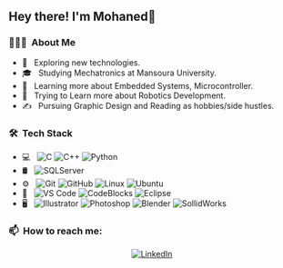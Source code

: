 
<h2> Hey there! I'm Mohaned👋</h2>

<h3> 👨🏻‍💻 &nbsp;About Me </h3>

- 🤔 &nbsp; Exploring new technologies.
- 🎓 &nbsp; Studying Mechatronics at Mansoura University.
- 🌱 &nbsp; Learning more about Embedded Systems, Microcontroller.
- 🫣 &nbsp; Trying to Learn more about Robotics Development.
- ✍️ &nbsp; Pursuing Graphic Design and Reading as hobbies/side hustles.

<h3> 🛠 &nbsp;Tech Stack</h3>

- 💻 &nbsp;
  ![C](https://img.shields.io/badge/-C-333333?style=flat&logo=C&logoColor=007396)
  ![C++](https://img.shields.io/badge/-C++-333333?style=flat&logo=C%2B%2B&logoColor=00599C)
  ![Python](https://img.shields.io/badge/-Python-333333?style=flat&logo=python&logoColor=ffde57)
- 🛢 &nbsp;
  ![SQLServer](https://img.shields.io/badge/-SQLServer-333333?style=flat&logo=MicrosoftSQLServerManagementStudio)
- ⚙️ &nbsp;
  ![Git](https://img.shields.io/badge/-Git-333333?style=flat&logo=git)
  ![GitHub](https://img.shields.io/badge/-GitHub-333333?style=flat&logo=github)
  ![Linux](https://img.shields.io/badge/-Linux-FCC624?style=flat&logo=linux&logoColor=222222)
  ![Ubuntu](https://img.shields.io/badge/-Ubuntu-E95420?style=flat&logo=ubuntu&logoColor=FCC624)
- 🔧 &nbsp;
  ![VS Code](https://img.shields.io/badge/-Visual%20Studio%20Code-333333?style=flat&logo=vs-code&logoColor=red)
  ![CodeBlocks](https://img.shields.io/badge/-CodeBlocks-333333?style=flat&logo=CodeBlocks)
  ![Eclipse](https://img.shields.io/badge/-Eclipse-2C2255?style=flat&logo=eclipse-ide&logoColor=white)
- 🖥 &nbsp;
  ![Illustrator](https://img.shields.io/badge/-Illustrator-333333?style=flat&logo=adobe-illustrator)
  ![Photoshop](https://img.shields.io/badge/-Photoshop-333333?style=flat&logo=adobe-photoshop)
  ![Blender](https://img.shields.io/badge/-blender-333333?style=flat&logo=blender)
  ![SollidWorks](https://img.shields.io/badge/-solidworks-333333?style=flat&logo=solidworks)

<h3> 📫 &nbsp;How to reach me: </h3>

<p align="center">
<a href="https://www.linkedin.com/in/mohaned-zare/"><img alt="LinkedIn" src="https://img.shields.io/badge/LinkedIn-Mohanedzare-blue?style=flat-square&logo=linkedin"></a>
</p>









